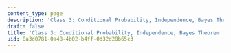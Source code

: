 ```yaml
---
content_type: page
description: 'Class 3: Conditional Probability, Independence, Bayes Theorem'
draft: false
title: 'Class 3: Conditional Probability, Independence, Bayes Theorem'
uid: 8a3d0781-0a48-4b02-b4ff-0d32d28b65c3
---
```

